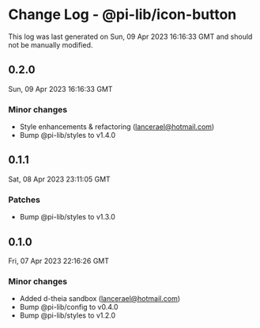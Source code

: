 # Change Log - @pi-lib/icon-button

This log was last generated on Sun, 09 Apr 2023 16:16:33 GMT and should not be manually modified.

<!-- Start content -->

## 0.2.0

Sun, 09 Apr 2023 16:16:33 GMT

### Minor changes

- Style enhancements & refactoring (lancerael@hotmail.com)
- Bump @pi-lib/styles to v1.4.0

## 0.1.1

Sat, 08 Apr 2023 23:11:05 GMT

### Patches

- Bump @pi-lib/styles to v1.3.0

## 0.1.0

Fri, 07 Apr 2023 22:16:26 GMT

### Minor changes

- Added d-theia sandbox (lancerael@hotmail.com)
- Bump @pi-lib/config to v0.4.0
- Bump @pi-lib/styles to v1.2.0
